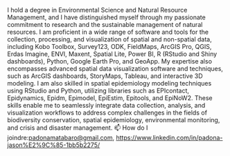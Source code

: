 I hold a degree in Environmental Science and Natural Resource Management, and I have distinguished myself through my passionate commitment to research and the sustainable management of natural resources. I am proficient in a wide range of software and tools for the collection, processing, and visualization of spatial and non-spatial data, including Kobo Toolbox, Survey123, ODK, FieldMaps, ArcGIS Pro, QGIS, Erdas Imagine, ENVI, Maxent, Spatial Lite, Power BI, R (RStudio and Shiny dashboards), Python, Google Earth Pro, and GeoApp. My expertise also encompasses advanced spatial data visualization software and techniques, such as ArcGIS dashboards, StoryMaps, Tableau, and interactive 3D modeling. I am also skilled in spatial epidemiology modeling techniques using RStudio and Python, utilizing libraries such as EPIcontact, Epidynamics, Epidm, Epimodel, EpiEstim, Epitools, and EpiNoW2. These skills enable me to seamlessly integrate data collection, analysis, and visualization workflows to address complex challenges in the fields of biodiversity conservation, spatial epidemiology, environmental monitoring, and crisis and disaster management.
📫 How do I joindre:padonamatabaro@gmail.com, https://www.linkedin.com/in/padona-jason%E2%9C%85-1bb5b2275/ 


<!---
padona/padona is a ✨ special ✨ repository because its `README.md` (this file) appears on your GitHub profile.
You can click the Preview link to take a look at your changes.
--->

